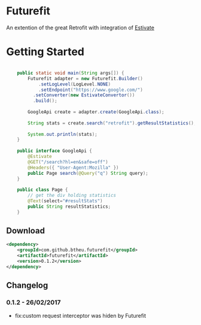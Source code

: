 # Futurefit
An extention of the great Retrofit with integration of <a href="https://github.com/btheu/estivate/">Estivate</a>


# Getting Started
```java

    public static void main(String args[]) {
	    Futurefit adapter = new Futurefit.Builder()
	    	.setLogLevel(LogLevel.NONE)
	    	.setEndpoint("https://www.google.com/")
	      .setConverter(new EstivateConvertor())
	      .build();
		
	    GoogleApi create = adapter.create(GoogleApi.class);
		
	    String stats = create.search("retrofit").getResultStatistics();
		
	    System.out.println(stats);
	}
	
	public interface GoogleApi {
	    @Estivate
	    @GET("/search?hl=en&safe=off")
	    @Headers({ "User-Agent:Mozilla" })
	    public Page search(@Query("q") String query);
	}
	
	public class Page {
	    // get the div holding statistics
	    @Text(select="#resultStats")
	    public String resultStatistics;
	}
```

## Download
```xml
<dependency>
	<groupId>com.github.btheu.futurefit</groupId>
	<artifactId>futurefit</artifactId>
	<version>0.1.2</version>
</dependency>
```
## Changelog

### 0.1.2 - 26/02/2017

*	fix:custom request interceptor was hiden by Futurefit
